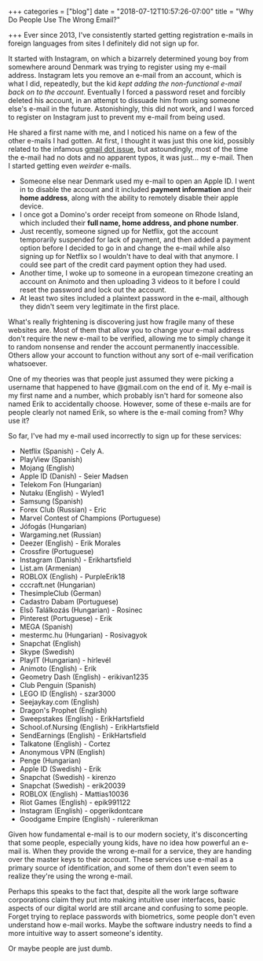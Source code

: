 +++
categories = ["blog"]
date = "2018-07-12T10:57:26-07:00"
title = "Why Do People Use The Wrong Email?"

+++
Ever since 2013, I've consistently started getting registration e-mails in foreign languages from sites I definitely did not sign up for.

It started with Instagram, on which a bizarrely determined young boy from somewhere around Denmark was trying to register using my e-mail address. Instagram lets you remove an e-mail from an account, which is what I did, repeatedly, but the kid _kept adding the non-functional e-mail back on to the account_. Eventually I forced a password reset and forcibly deleted his account, in an attempt to dissuade him from using someone else's e-mail in the future. Astonishingly, this did not work, and I was forced to register on Instagram just to prevent my e-mail from being used.

He shared a first name with me, and I noticed his name on a few of the other e-mails I had gotten. At first, I thought it was just this one kid, possibly related to the infamous [gmail dot issue](https://support.google.com/mail/answer/7436150?hl=en), but astoundingly, most of the time the e-mail had no dots and no apparent typos, it was just... my e-mail. Then I started getting even _weirder_ e-mails.

* Someone else near Denmark used my e-mail to open an Apple ID. I went in to disable the account and it included **payment information** and their **home address**, along with the ability to remotely disable their apple device.
* I once got a Domino's order receipt from someone on Rhode Island, which included their **full name, home address, and phone number**.
* Just recently, someone signed up for Netflix, got the account temporarily suspended for lack of payment, and then added a payment option before I decided to go in and change the e-mail while also signing up for Netflix so I wouldn't have to deal with that anymore. I could see part of the credit card payment option they had used.
* Another time, I woke up to someone in a european timezone creating an account on Animoto and then uploading 3 videos to it before I could reset the password and lock out the account.
* At least two sites included a plaintext password in the e-mail, although they didn't seem very legitimate in the first place.

What's really frightening is discovering just how fragile many of these websites are. Most of them that allow you to change your e-mail address don't require the new e-mail to be verified, allowing me to simply change it to random nonsense and render the account permanently inaccessible. Others allow your account to function without any sort of e-mail verification whatsoever.

One of my theories was that people just assumed they were picking a username that happened to have @gmail.com on the end of it. My e-mail is my first name and a number, which probably isn't hard for someone also named Erik to accidentally choose. However, some of these e-mails are for people clearly not named Erik, so where is the e-mail coming from? Why use it?

So far, I've had my e-mail used incorrectly to sign up for these services:

* Netflix (Spanish) - Cely A.
* PlayView (Spanish)
* Mojang (English)
* Apple ID (Danish) - Seier Madsen
* Telekom Fon (Hungarian)
* Nutaku (English) - Wyled1
* Samsung (Spanish)
* Forex Club (Russian) - Eric
* Marvel Contest of Champions (Portuguese)
* Jófogás (Hungarian)
* Wargaming.net (Russian)
* Deezer (English) - Erik Morales
* Crossfire (Portuguese)
* Instagram (Danish) - Erikhartsfield
* List.am (Armenian)
* ROBLOX (English) - PurpleErik18
* cccraft.net (Hungarian)
* ThesimpleClub (German)
* Cadastro Dabam (Portuguese)
* Első Találkozás (Hungarian) - Rosinec
* Pinterest (Portuguese) - Erik
* MEGA (Spanish)
* mestermc.hu (Hungarian) - Rosivagyok
* Snapchat (English)
* Skype (Swedish)
* PlayIT (Hungarian) - hírlevél
* Animoto (English) - Erik
* Geometry Dash (English) - erikivan1235
* Club Penguin (Spanish)
* LEGO ID (English) - szar3000
* Seejaykay.com (English)
* Dragon's Prophet (English)
* Sweepstakes (English) - ErikHartsfield
* School.of.Nursing (English) - ErikHartsfield
* SendEarnings (English) - ErikHartsfield
* Talkatone (English) - Cortez
* Anonymous VPN (English)
* Penge (Hungarian)
* Apple ID (Swedish) - Erik
* Snapchat (Swedish) - kirenzo
* Snapchat (Swedish) - erik20039
* ROBLOX (English) - Mattias10036
* Riot Games (English) - epik991122
* Instagram (English) - opgerikdontcare
* Goodgame Empire (English) - rulererikman

Given how fundamental e-mail is to our modern society, it's disconcerting that some people, especially young kids, have no idea how powerful an e-mail is. When they provide the wrong e-mail for a service, they are handing over the master keys to their account. These services use e-mail as a primary source of identification, and some of them don't even seem to realize they're using the wrong e-mail.

Perhaps this speaks to the fact that, despite all the work large software corporations claim they put into making intuitive user interfaces, basic aspects of our digital world are still arcane and confusing to some people. Forget trying to replace passwords with biometrics, some people don't even understand how e-mail works. Maybe the software industry needs to find a more intuitive way to assert someone's identity.

Or maybe people are just dumb.